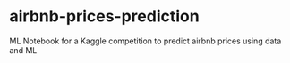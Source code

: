 # airbnb-prices-prediction
 ML Notebook for a Kaggle competition to predict airbnb prices using data and ML
